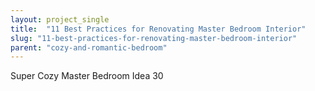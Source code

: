 ```yaml
---
layout: project_single
title:  "11 Best Practices for Renovating Master Bedroom Interior"
slug: "11-best-practices-for-renovating-master-bedroom-interior"
parent: "cozy-and-romantic-bedroom"
---
```

Super Cozy Master Bedroom Idea 30